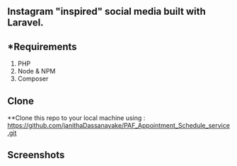 Instagram "inspired" social media built with Laravel.
-------------------------------------------------------------

*Requirements
------------------
1. PHP
2. Node & NPM
3. Composer

 Clone
-----------
**Clone this repo to your local machine using : https://github.com/janithaDassanayake/PAF_Appointment_Schedule_service.git

Screenshots
---------------

